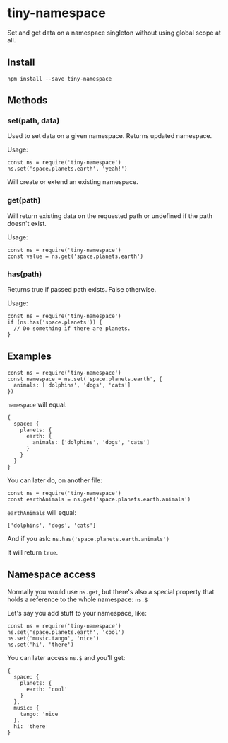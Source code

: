 # tiny-namespace
Set and get data on a namespace singleton without using global scope at all.

## Install

`npm install --save tiny-namespace`

## Methods

### set(path, data)

Used to set data on a given namespace.
Returns updated namespace.

Usage:

```
const ns = require('tiny-namespace')
ns.set('space.planets.earth', 'yeah!')
```

Will create or extend an existing namespace.

### get(path)

Will return existing data on the requested path or undefined if the path doesn't exist.

Usage:
```
const ns = require('tiny-namespace')
const value = ns.get('space.planets.earth')
```

### has(path)

Returns true if passed path exists.
False otherwise.

Usage:
```
const ns = require('tiny-namespace')
if (ns.has('space.planets')) {
  // Do something if there are planets.
}
```

## Examples

```
const ns = require('tiny-namespace')
const namespace = ns.set('space.planets.earth', {
  animals: ['dolphins', 'dogs', 'cats']
})
```

`namespace` will equal:
```
{
  space: {
    planets: {
      earth: {
        animals: ['dolphins', 'dogs', 'cats']
      }
    }
  }
}
```

You can later do, on another file:
```
const ns = require('tiny-namespace')
const earthAnimals = ns.get('space.planets.earth.animals')
```

`earthAnimals` will equal:
```
['dolphins', 'dogs', 'cats']
```

And if you ask:
`ns.has('space.planets.earth.animals')`

It will return `true`.

## Namespace access

Normally you would use `ns.get`, but there's also a special property that holds a reference to the whole namespace:
`ns.$`

Let's say you add stuff to your namespace, like:
```
const ns = require('tiny-namespace')
ns.set('space.planets.earth', 'cool')
ns.set('music.tango', 'nice')
ns.set('hi', 'there')
```

You can later access `ns.$` and you'll get:
```
{
  space: {
    planets: {
      earth: 'cool'
    }
  },
  music: {
    tango: 'nice
  },
  hi: 'there'
}
```
